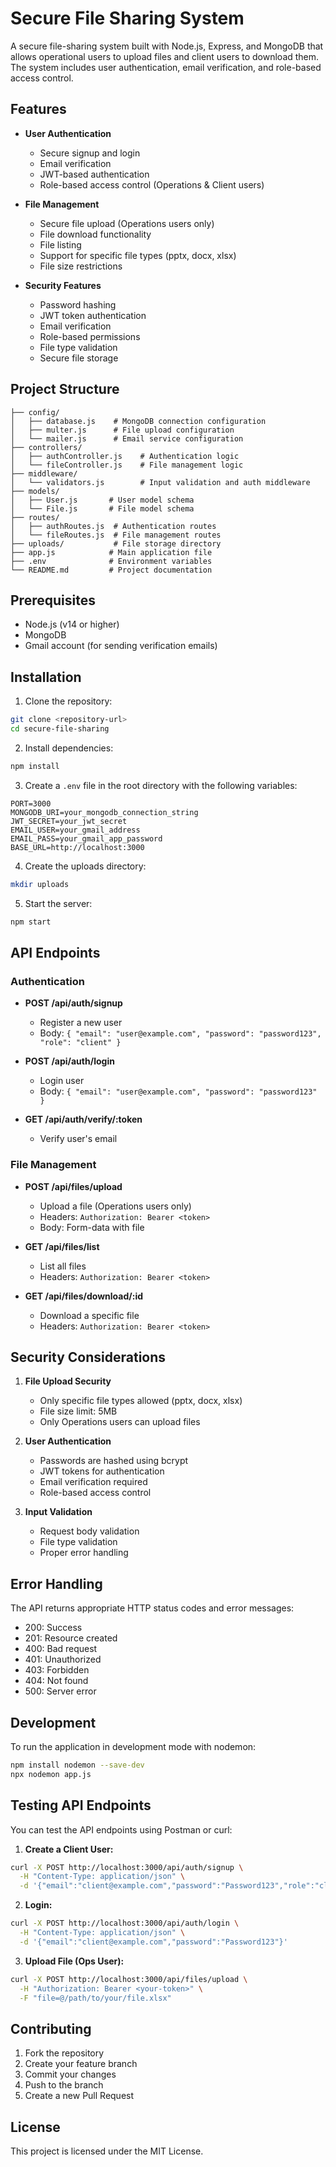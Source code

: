# Secure File Sharing System

A secure file-sharing system built with Node.js, Express, and MongoDB that allows operational users to upload files and client users to download them. The system includes user authentication, email verification, and role-based access control.

## Features

- **User Authentication**
  - Secure signup and login
  - Email verification
  - JWT-based authentication
  - Role-based access control (Operations & Client users)

- **File Management**
  - Secure file upload (Operations users only)
  - File download functionality
  - File listing
  - Support for specific file types (pptx, docx, xlsx)
  - File size restrictions

- **Security Features**
  - Password hashing
  - JWT token authentication
  - Email verification
  - Role-based permissions
  - File type validation
  - Secure file storage

## Project Structure

```
├── config/
│   ├── database.js    # MongoDB connection configuration
│   ├── multer.js      # File upload configuration
│   └── mailer.js      # Email service configuration
├── controllers/
│   ├── authController.js    # Authentication logic
│   └── fileController.js    # File management logic
├── middleware/
│   └── validators.js        # Input validation and auth middleware
├── models/
│   ├── User.js       # User model schema
│   └── File.js       # File model schema
├── routes/
│   ├── authRoutes.js  # Authentication routes
│   └── fileRoutes.js  # File management routes
├── uploads/           # File storage directory
├── app.js            # Main application file
├── .env              # Environment variables
└── README.md         # Project documentation
```

## Prerequisites

- Node.js (v14 or higher)
- MongoDB
- Gmail account (for sending verification emails)

## Installation

1. Clone the repository:
```bash
git clone <repository-url>
cd secure-file-sharing
```

2. Install dependencies:
```bash
npm install
```

3. Create a `.env` file in the root directory with the following variables:
```env
PORT=3000
MONGODB_URI=your_mongodb_connection_string
JWT_SECRET=your_jwt_secret
EMAIL_USER=your_gmail_address
EMAIL_PASS=your_gmail_app_password
BASE_URL=http://localhost:3000
```

4. Create the uploads directory:
```bash
mkdir uploads
```

5. Start the server:
```bash
npm start
```

## API Endpoints

### Authentication

- **POST /api/auth/signup**
  - Register a new user
  - Body: `{ "email": "user@example.com", "password": "password123", "role": "client" }`

- **POST /api/auth/login**
  - Login user
  - Body: `{ "email": "user@example.com", "password": "password123" }`

- **GET /api/auth/verify/:token**
  - Verify user's email

### File Management

- **POST /api/files/upload**
  - Upload a file (Operations users only)
  - Headers: `Authorization: Bearer <token>`
  - Body: Form-data with file

- **GET /api/files/list**
  - List all files
  - Headers: `Authorization: Bearer <token>`

- **GET /api/files/download/:id**
  - Download a specific file
  - Headers: `Authorization: Bearer <token>`

## Security Considerations

1. **File Upload Security**
   - Only specific file types allowed (pptx, docx, xlsx)
   - File size limit: 5MB
   - Only Operations users can upload files

2. **User Authentication**
   - Passwords are hashed using bcrypt
   - JWT tokens for authentication
   - Email verification required
   - Role-based access control

3. **Input Validation**
   - Request body validation
   - File type validation
   - Proper error handling

## Error Handling

The API returns appropriate HTTP status codes and error messages:
- 200: Success
- 201: Resource created
- 400: Bad request
- 401: Unauthorized
- 403: Forbidden
- 404: Not found
- 500: Server error

## Development

To run the application in development mode with nodemon:
```bash
npm install nodemon --save-dev
npx nodemon app.js
```

## Testing API Endpoints

You can test the API endpoints using Postman or curl:

1. **Create a Client User:**
```bash
curl -X POST http://localhost:3000/api/auth/signup \
  -H "Content-Type: application/json" \
  -d '{"email":"client@example.com","password":"Password123","role":"client"}'
```

2. **Login:**
```bash
curl -X POST http://localhost:3000/api/auth/login \
  -H "Content-Type: application/json" \
  -d '{"email":"client@example.com","password":"Password123"}'
```

3. **Upload File (Ops User):**
```bash
curl -X POST http://localhost:3000/api/files/upload \
  -H "Authorization: Bearer <your-token>" \
  -F "file=@/path/to/your/file.xlsx"
```

## Contributing

1. Fork the repository
2. Create your feature branch
3. Commit your changes
4. Push to the branch
5. Create a new Pull Request

## License

This project is licensed under the MIT License.